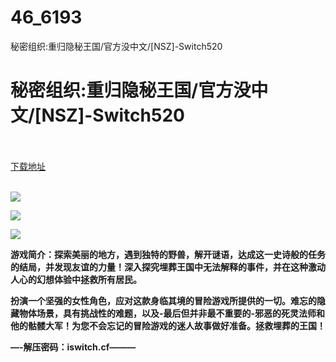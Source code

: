 # 46_6193
秘密组织:重归隐秘王国/官方没中文/[NSZ]-Switch520
# 秘密组织:重归隐秘王国/官方没中文/[NSZ]-Switch520
 <br/></br>
[下载地址](https://www.switch520.cc/article/6193 "下载地址")
<br/></br>

<p><span><strong><img src="https://www.switch520.cc/muke_img/upload_art_editor_20200922-1_9ca25e43b6f428f536777eb79ae021fd.jpg"></strong></span></p>
<p><span><strong><img src="https://www.switch520.cc/muke_img/upload_art_editor_20200922-1_5758e30e427478382dc84443f7e993f1.jpg"></strong></span></p>
<p><span><strong><img src="https://www.switch520.cc/muke_img/upload_art_editor_20200922-1_b2423d65c88a4bbd899368d5d820a1bb.jpg"></strong></span></p>
<p></p>
<p><span><strong>游戏简介：探索美丽的地方，遇到独特的野兽，解开谜语，达成这一史诗般的任务的结局，并发现友谊的力量！深入探究埋葬王国中无法解释的事件，并在这种激动人心的幻想体验中拯救所有居民。</strong></span></p>
<p><span><strong>扮演一个坚强的女性角色，应对这款身临其境的冒险游戏所提供的一切。难忘的隐藏物体场景，具有挑战性的难题，以及-最后但并非最不重要的-邪恶的死灵法师和他的骷髅大军！为您不会忘记的冒险游戏的迷人故事做好准备。拯救埋葬的王国！</strong></span></p>
<p><span><strong>—-解压密码：iswitch.cf———</strong></span></p>
